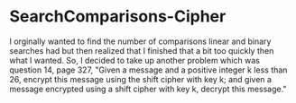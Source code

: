 # SearchComparisons-Cipher
I orginally wanted to find the number of comparisons linear and binary searches had but then realized that I finished that a bit too quickly then what I wanted. So, I decided to take up another problem which was question 14, page 327, "Given a message and a positive integer k less than 26, encrypt this message using the shift cipher with key k; and given a message encrypted using a shift cipher with key k, decrypt this message."
